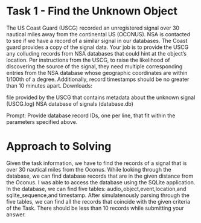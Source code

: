 # Task 1 - Find the Unknown Object 

The US Coast Guard (USCG) recorded an unregistered signal over 30 nautical miles away from the continental US (OCONUS). NSA is contacted to see if we have a record of a similar signal in our databases. 
The Coast guard provides a copy of the signal data. Your job is to provide the USCG any colluding records from NSA databases that could hint at the object’s location.
Per instructions from the USCG, to raise the likelihood of discovering the source of the signal, they need multiple corresponding entries from the NSA database whose geographic coordinates are within 1/100th of a degree. 
Additionally, record timestamps should be no greater than 10 minutes apart.
Downloads:

file provided by the USCG that contains metadata about the unknown signal (USCG.log)
NSA database of signals (database.db)

Prompt:
Provide database record IDs, one per line, that fit within the parameters specified above.

# Approach to Solving 
Given the task information, we have to find the records of a signal that is over 30 nautical miles from the Oconus. While looking through the database, we can find database records that are in the given distance from the Oconus. I was able to access the database using the SQLite application. In the database, we can find five tables: audio_object,event,location,and sqlite_sequence,and timestamp. 
After simulatenously parsing through the five tables, we can find all the records that coincide with the given criteria of the Task. There should be less than 10 records while submitting your answer. 
